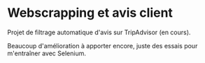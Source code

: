 # Webscrapping et avis client
Projet de filtrage automatique d'avis sur TripAdvisor (en cours).

Beaucoup d'amélioration à apporter encore, juste des essais pour m'entraîner avec Selenium.
